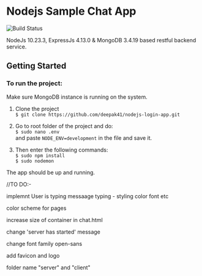 # Nodejs Sample Chat App

![Build Status](https://travis-ci.org/joemccann/dillinger.svg?branch=master)

NodeJs 10.23.3, ExpressJs 4.13.0 & MongoDB 3.4.19 based restful backend service.


## Getting Started
### To run the project:  
Make sure MongoDB instance is running on the system.  
1. Clone the project  
`$ git clone https://github.com/deepak41/nodejs-login-app.git`

2. Go to root folder of the project and do:   
`$ sudo nano .env`  
and paste `NODE_ENV=development` in the file and save it.

3. Then enter the following commands:   
`$ sudo npm install`  
`$ sudo nodemon`  

The app should be up and running. 






//TO DO:-

implemnt User is typing messaage
typing - styling color font etc

color scheme for pages

increase size of container in chat.html

change 'server has started' message

change font family open-sans

add favicon and logo

folder name "server" and "client"